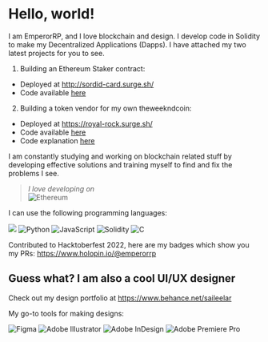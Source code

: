 <!---
EmperorRP/EmperorRP is a ✨ special ✨ repository because its `README.md` (this file) appears on your GitHub profile.
You can click the Preview link to take a look at your changes.
--->

# Hello, world!

I am EmperorRP, and I love blockchain and design. I develop code in Solidity to make my Decentralized Applications (Dapps). I have attached my two latest projects for you to see. 

1. Building an Ethereum Staker contract:
 - Deployed at http://sordid-card.surge.sh/
 - Code available [here](https://goerli.etherscan.io/address/0xf6BCDaFf77A1829de4eE60fb813F379ea7b8ae6B#code)

2. Building a token vendor for my own theweekndcoin:
 - Deployed at https://royal-rock.surge.sh/
 - Code available [here](https://goerli.etherscan.io/address/0xBCAeA7B15a984973Fa283dA01d43aF6Ec2cefd99#code)
 - Code explanation [here](https://github.com/EmperorRP/creating-token-vendor)

I am constantly studying and working on blockchain related stuff by developing effective solutions and training myself to find and fix the problems I see.

> _I love developing on_  
> ![Ethereum](https://img.shields.io/badge/Ethereum-3C3C3D?style=for-the-badge&logo=Ethereum&logoColor=white)
> 
I can use the following programming languages:

![](https://img.shields.io/badge/java-%23ED8B00.svg?style=for-the-badge&logo=java&logoColor=white)
![Python](https://img.shields.io/badge/python-3670A0?style=for-the-badge&logo=python&logoColor=ffdd54)
![JavaScript](https://img.shields.io/badge/javascript-%23323330.svg?style=for-the-badge&logo=javascript&logoColor=%23F7DF1E)
![Solidity](https://img.shields.io/badge/Solidity-%23363636.svg?style=for-the-badge&logo=solidity&logoColor=white)
![C](https://img.shields.io/badge/c-%2300599C.svg?style=for-the-badge&logo=c&logoColor=white)

Contributed to Hacktoberfest 2022, here are my badges which show you my PRs:
https://www.holopin.io/@emperorrp

## Guess what? I am also a cool UI/UX designer
Check out my design portfolio at https://www.behance.net/saileelar

My go-to tools for making designs:

![Figma](https://img.shields.io/badge/figma-%23F24E1E.svg?style=for-the-badge&logo=figma&logoColor=white)
![Adobe Illustrator](https://img.shields.io/badge/adobe%20illustrator-%23FF9A00.svg?style=for-the-badge&logo=adobe%20illustrator&logoColor=white)
![Adobe InDesign](https://img.shields.io/badge/Adobe%20InDesign-49021F?style=for-the-badge&logo=adobeindesign&logoColor=white)
![Adobe Premiere Pro](https://img.shields.io/badge/Adobe%20Premiere%20Pro-9999FF.svg?style=for-the-badge&logo=Adobe%20Premiere%20Pro&logoColor=white)
